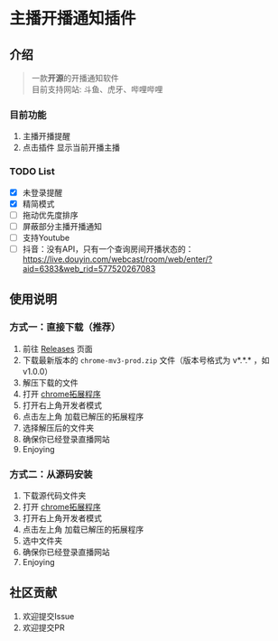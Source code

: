 # 主播开播通知插件

## 介绍

> 一款**开源**的开播通知软件  
> 目前支持网站: 斗鱼、虎牙、哔哩哔哩

### 目前功能

1. 主播开播提醒
2. 点击插件 显示当前开播主播

### TODO List

- [x] 未登录提醒
- [x] 精简模式
- [ ] 拖动优先度排序
- [ ] 屏蔽部分主播开播通知
- [ ] 支持Youtube
- [ ] 抖音：没有API，只有一个查询房间开播状态的：https://live.douyin.com/webcast/room/web/enter/?aid=6383&web_rid=577520267083

## 使用说明

### 方式一：直接下载（推荐）

1. 前往 [Releases](../../releases) 页面
2. 下载最新版本的 `chrome-mv3-prod.zip` 文件（版本号格式为 v*.*.\* ，如 v1.0.0）
3. 解压下载的文件
4. 打开 [chrome拓展程序](chrome://extensions/)
5. 打开右上角开发者模式
6. 点击左上角 加载已解压的拓展程序
7. 选择解压后的文件夹
8. 确保你已经登录直播网站
9. Enjoying

### 方式二：从源码安装

1. 下载源代码文件夹
2. 打开 [chrome拓展程序](chrome://extensions/)
3. 打开右上角开发者模式
4. 点击左上角 加载已解压的拓展程序
5. 选中文件夹
6. 确保你已经登录直播网站
7. Enjoying

## 社区贡献

1. 欢迎提交Issue
2. 欢迎提交PR

